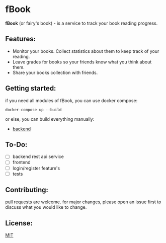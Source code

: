 # fBook

**fBook** (or fairy's book) - is a service to track your book reading progress.

## Features:
* Monitor your books. Collect statistics about them to keep track of your reading.
* Leave grades for books so your friends know what you think about them.
* Share your books collection with friends.

## Getting started:
if you need all modules of fBook, you can use docker compose:
```shell
docker-compose up --build
```
or else, you can build everything manually:
* [backend](backend#manual-build)



## To-Do:
- [ ] backend rest api service
- [ ] frontend
- [ ] login/register feature's
- [ ] tests

## Contributing:
pull requests are welcome. for major changes, please open an issue first to discuss what you would like to change.

## License:
[MIT](LICENSE)